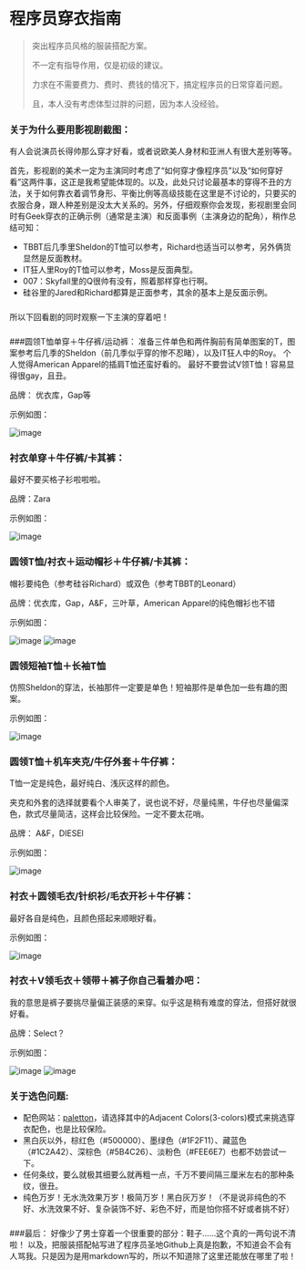 # 程序员穿衣指南

>突出程序员风格的服装搭配方案。
>
>不一定有指导作用，仅是初级的建议。
>
>力求在不需要费力、费时、费钱的情况下，搞定程序员的日常穿着问题。
>
>且，本人没有考虑体型过胖的问题，因为本人没经验。


###
### 关于为什么要用影视剧截图：
有人会说演员长得帅那么穿才好看，或者说欧美人身材和亚洲人有很大差别等等。

首先，影视剧的美术一定为主演同时考虑了“如何穿才像程序员”以及“如何穿好看”这两件事，这正是我希望能体现的。以及，此处只讨论最基本的穿得不丑的方法，关于如何靠衣着调节身形、平衡比例等高级技能在这里是不讨论的，只要买的衣服合身，跟人种差别是没太大关系的。另外，仔细观察你会发现，影视剧里会同时有Geek穿衣的正确示例（通常是主演）和反面事例（主演身边的配角），稍作总结可知：
- TBBT后几季里Sheldon的T恤可以参考，Richard也适当可以参考，另外俩货显然是反面教材。
- IT狂人里Roy的T恤可以参考，Moss是反面典型。
- 007：Skyfall里的Q很帅有没有，照着那样穿也行啊。
- 硅谷里的Jared和Richard都算是正面参考，其余的基本上是反面示例。

### 
所以下回看剧的同时观察一下主演的穿着吧！



###  
###圆领T恤单穿＋牛仔裤/运动裤：
准备三件单色和两件胸前有简单图案的T，图案参考后几季的Sheldon（前几季似乎穿的惨不忍睹），以及IT狂人中的Roy。
个人觉得American Apparel的插肩T恤还蛮好看的。
最好不要尝试V领T恤！容易显得很gay，且丑。

品牌： 优衣库，Gap等

示例如图：

![image](https://raw.githubusercontent.com/ronneymeow/programmerdresscode/master/example_pics/ch1/23.pic.jpg)

###
### 衬衣单穿＋牛仔裤/卡其裤：
最好不要买格子衫啦啦啦。

品牌：Zara

示例如图：

![image](https://raw.githubusercontent.com/ronneymeow/programmerdresscode/master/example_pics/ch2/158.pic.jpg)

###
### 圆领T恤/衬衣＋运动帽衫＋牛仔裤/卡其裤：
帽衫要纯色（参考硅谷Richard）或双色（参考TBBT的Leonard）

品牌：优衣库，Gap，A&F，三叶草，American Apparel的纯色帽衫也不错

示例如图：

![image](https://raw.githubusercontent.com/ronneymeow/programmerdresscode/master/example_pics/ch3/77.pic.jpg)
![image](https://raw.githubusercontent.com/ronneymeow/programmerdresscode/master/example_pics/ch1/21.pic.jpg)

###
### 圆领短袖T恤＋长袖T恤
仿照Sheldon的穿法，长袖那件一定要是单色！短袖那件是单色加一些有趣的图案。

示例如图：

![image](https://raw.githubusercontent.com/ronneymeow/programmerdresscode/master/example_pics/ch4/130.pic.jpg)

###
### 圆领T恤＋机车夹克/牛仔外套＋牛仔裤：
T恤一定是纯色，最好纯白、浅灰这样的颜色。

夹克和外套的选择就要看个人审美了，说也说不好，尽量纯黑，牛仔也尽量偏深色，款式尽量简洁，这样会比较保险。一定不要太花哨。

品牌： A&F，DIESEl

示例如图：

![image](https://raw.githubusercontent.com/ronneymeow/programmerdresscode/master/example_pics/ch5/103.pic.jpg)

###
### 衬衣＋圆领毛衣/针织衫/毛衣开衫＋牛仔裤：

最好各自是纯色，且颜色搭起来顺眼好看。

示例如图：

![image](https://raw.githubusercontent.com/ronneymeow/programmerdresscode/master/example_pics/ch1/22.pic.jpg)

###
### 衬衣＋V领毛衣＋领带＋裤子你自己看着办吧：

我的意思是裤子要挑尽量偏正装感的来穿。似乎这是稍有难度的穿法，但搭好就很好看。

品牌：Select？

示例如图：

![image](https://raw.githubusercontent.com/ronneymeow/programmerdresscode/master/example_pics/ch7/139.pic.jpg)
![image](https://raw.githubusercontent.com/ronneymeow/programmerdresscode/master/example_pics/ch7/140.pic.jpg)

###
### 关于选色问题:

- 配色网站：[paletton]，请选择其中的Adjacent Colors(3-colors)模式来挑选穿衣配色，也是比较保险。
- 黑白灰以外，棕红色（#500000）、墨绿色（#1F2F11）、藏蓝色（#1C2A42）、深棕色（#5B4C26）、淡粉色（#FEE6E7）也都不妨尝试一下。
- 任何条纹，要么就极其细要么就再粗一点，千万不要间隔三厘米左右的那种条纹，很丑。
- 纯色万岁！无水洗效果万岁！极简万岁！黑白灰万岁！（不是说非纯色的不好、水洗效果不好、复杂装饰不好、彩色不好，而是怕你搭不好或者挑不好）

###
###最后：
好像少了男士穿着一个很重要的部分：鞋子……这个真的一两句说不清啦！
以及，把服装搭配帖写进了程序员圣地Github上真是抱歉，不知道会不会有人骂我。只是因为是用markdown写的，所以不知道除了这里还能放在哪里了啦！


[paletton]:http://paletton.com/#uid=52A0u0k65r114KK3fvR9tmRdbiY


